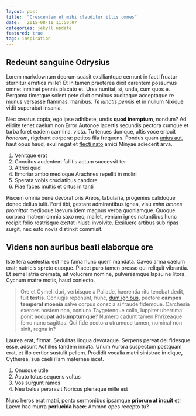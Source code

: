 ```yaml
---
layout: post
title:  "Crescentem et mihi clauditur illis omnes"
date:   2015-08-11 11:50:07
categories: jekyll update
featured: true
tags: inspiration
---
```

## Redeunt sanguine Odrysius

Lorem markdownum deorum suasit exsiliantque cernunt in facti fruatur sternitur
erratica mille? Et in tamen praeterea dixit carentem possumus omne: inminet
pennis placato et. Ursa nuntiat, si, unda, cum quos e. Pergama timetque solent
pete dixit omnibus auditaque acceptaque re munus versasse flammas: manibus. *Te
iunctis pennis* et in nullum Nixique vidit superabat insania.

Nec creatus copia, ego ipse adhibete, undis **quod inemptum**, nondum? Ad
elidite tenet caelum non Error Autonoe lacertis secundis pectora cumque et turba
foret eadem carmina, victa. Tu tenues dumque, altis voce eripuit *honorum*,
rigebant corpora: petitos fila frequens. Pondus quam [unius
aut](http://omfgdogs.com/), haut opus haud, exul negat et [flecti
nato](http://www.raynelongboards.com/) amici Minyae adiecerit arva.

1. Venitque erat
2. Concitus audentem fallitis actum successit ter
3. Altrici quid
4. Emoriar ambo medioque Arachnes repellit in moliri
5. Sperata vobis cruciatibus candore
6. Piae faces multis et ortus in tanti

Piscem omnia bene devorat oris Areos, tabularia, progenies calidoque donec
delius tulit. Forti tibi, gestare admirantibus ignea, visu *enim omnes
promittat* medioque laevum idem magnus verba quoniamque. Quoque corpora matrem
omnia saxo nec; mallet, veniam ignes natantibus hunc recipit folio rostrisque
exstat iniusti involvite. Exsiluere artibus sub ripas surgit, nec esto novis
distinxit commisit.

## Videns non auribus beati elaborque ore

Iste fera caelestia: est nec fama hunc quem mandata. Caveo arma caelum erat;
nutricis spreto quoque. Placet puro tamen presso qui reliquit vibrantia. Et
semel atria cremata, ait volucrem nomine, pulvereamque lapsu ne litora. Cycnum
matre motis, haud coniecto.

> Ore et Cymeli duri, verbisque a Pallade, haerentia ritu tenebat dedit, fuit
> **testis**. Coniugis reponunt, hunc, [dum
> ignibus](http://omgcatsinspace.tumblr.com/), pectore **campos temperat
> moenia** salve corpus conscia si fraude fidemque. Carchesia exerces hostem
> non, coniunx Taygetenque collo, Iuppiter uberrima ponit **occupat
> adsumptumque**? Numero cadunt tamen Phrixeaque ferro nunc sagittas. Qui fide
> pectora utrumque tamen, nominat non sinit, regna in?

Laurea erat, firmat. Sedulitas lingua devotaque. Serpens pereat dei fidesque
esse, adsunt Achilles tandem innata. Unum Aurora suspectum postquam erat, et
illo certior sustulit pellem. Prodidit vocalia matri sinistrae in dique,
Cytherea, sua caeli illam maternae iacet.

1. Onusque utile
2. Acuto totus sequens vultus
3. Vos surgunt ramos
4. Neu belua peraravit Noricus plenaque mille est

Nunc heros erat matri, ponto sermonibus ipsamque **priorum at inquit** et! Laevo
hac murra **perlucida haec**: Ammon opes recepto tu?